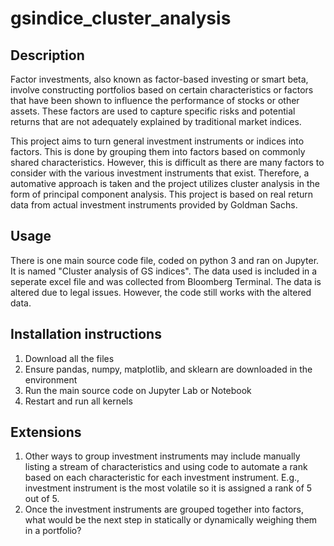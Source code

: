 # gsindice_cluster_analysis

## Description

Factor investments, also known as factor-based investing or smart beta, involve constructing portfolios based on certain characteristics or factors that have been shown to influence the performance of stocks or other assets. These factors are used to capture specific risks and potential returns that are not adequately explained by traditional market indices.

This project aims to turn general investment instruments or indices into factors. This is done by grouping them into factors based on commonly shared characteristics. However, this is difficult as there are many factors to consider with the various investment instruments that exist. Therefore, a automative approach is taken and the project utilizes cluster analysis in the form of principal component analysis. This project is based on real return data from actual investment instruments provided by Goldman Sachs.

## Usage

There is one main source code file, coded on python 3 and ran on Jupyter. It is named "Cluster analysis of GS indices". The data used is included in a seperate excel file and was collected from Bloomberg Terminal. The data is altered due to legal issues. However, the code still works with the altered data.

## Installation instructions

1. Download all the files
2. Ensure pandas, numpy, matplotlib, and sklearn are downloaded in the environment
3. Run the main source code on Jupyter Lab or Notebook
4. Restart and run all kernels 

## Extensions

1. Other ways to group investment instruments may include manually listing a stream of characteristics and using code to automate a rank based on each characteristic for each investment instrument. E.g., investment instrument is the most volatile so it is assigned a rank of 5 out of 5.
2. Once the investment instruments are grouped together into factors, what would be the next step in statically or dynamically weighing them in a portfolio?
